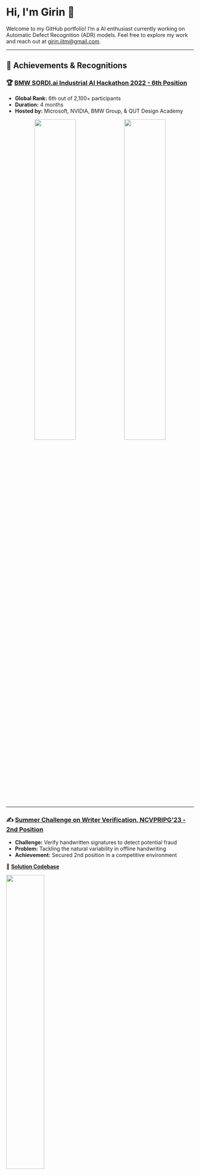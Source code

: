 # Hi, I'm Girin 👋

Welcome to my GitHub portfolio! I’m a AI enthusiast currently working on Automatic Defect Recognition (ADR) models. Feel free to explore my work and reach out at [girin.iitm@gmail.com](mailto:girin.iitm@gmail.com).

---

## 🚀 Achievements & Recognitions

### 🏆 [BMW SORDI.ai Industrial AI Hackathon 2022 - 6th Position](https://sordi.ai/hackathon)
- **Global Rank:** 6th out of 2,100+ participants  
- **Duration:** 4 months  
- **Hosted by:** Microsoft, NVIDIA, BMW Group, & QUT Design Academy  

<p align="center">
  <img src="https://github.com/user-attachments/assets/d7d56073-b3d5-4fec-99df-988857e008df" width="47%">
  <img src="https://github.com/user-attachments/assets/cd198e7f-d959-44f6-8598-d1053b4aad7c" width="47%">
</p>

---

### ✍️ [Summer Challenge on Writer Verification, NCVPRIPG'23 - 2nd Position](https://vl2g.github.io/challenges/wv2023/)
- **Challenge:** Verify handwritten signatures to detect potential fraud  
- **Problem:** Tackling the natural variability in offline handwriting  
- **Achievement:** Secured 2nd position in a competitive environment  

🔗 **[Solution Codebase](https://github.com/GirinChutia/NCVPRIPG2023_SummerChallengeOnWriterVerification_TeamInkSq)**

<p align="left">
  <img src="https://github.com/user-attachments/assets/2d714302-2fc7-49bb-8ca3-52baf66fe202" width="45%">
</p>

---

### 🎥 [Multi-Class Abnormality Classification for Video Capsule Endoscopy - Capsule Vision Challenge 2024](https://github.com/GirinChutia/Misahub-Capsule-Vision-2024-Solution-eAI?tab=readme-ov-file)
- **Approach:** Deep learning-based multiclass abnormality classification  
- **Data:** Trained on 37,607 VCE frames and validated on 16,132 frames  
- **Performance:** Mean AUC of 0.98 & Balanced Accuracy of 0.83  
- **Result:** Achieved 8th place in the competition

---

## 🧪 Computer Vision Sandbox

### ✨ [StableDiffusion FineTuning using Dreambooth and LoRA](https://github.com/GirinChutia/StableDiffusion-FineTune-Dreambooth)
Leverage Dreambooth & LORA to fine-tune the Stable Diffusion model for personalized text-to-image generation.  
- **Technique:** Custom fine-tuning using a limited set of images to capture unique subject details,
- **Pipeline:** End-to-end process covering data preparation, fine-tuning, and inference.
- **Applications:** Ideal for creative projects, personalized image generation & marketing content generation.

<p align="left">
  <img src="https://github.com/user-attachments/assets/d8cb198e-f7ab-47e7-84c9-ef4773856512" width="45%">
  <figcaption>Example: Images generated from SDXL v1.0 and Fine-Tuned SDXL v1.0 for Ford Maverick Pickup Truck</figcaption>
</p>

---

### 🧿 [Object Detection Inference Interface (ODII)](https://github.com/GirinChutia/Object-Detection-Inference-Interface)
A unified Python package for running inference on multiple object detection models (YOLOX, YOLOv3, YOLOv4, YOLOv6, YOLOv7) without the hassle of managing different codebases.

---

### ⚡ [Faster RCNN Model Training for a Custom COCO Dataset](https://github.com/GirinChutia/FasterRCNN-Torchvision-FineTuning)
A user-friendly repository to fine-tune Faster R-CNN on any custom COCO dataset, streamlining the process of object detection training.

---

### 🧫 [Semantic Segmentation on LIVECell Dataset](https://github.com/GirinChutia/LiveCell-Segmentation)
Implemented the CANet (Chained Context Aggregation Network) to accurately segment cells in microscopy images using the LIVECell dataset.

---

### 🥭 [SAM-ONNX](https://github.com/GirinChutia/SAM_ONNX/)
A lightweight pip package designed to seamlessly integrate the capabilities of the SAM (Segment Anything Model) with minimal dependencies.

---

### 💫 [Indian Currency Recognition using AI](https://github.com/GirinChutia/IndCurr)
A CNN-based solution paired with a Streamlit app to recognize Indian currency denominations.  
**Potential Use Cases:**  
1. Assistive tool for visually impaired individuals  
2. Currency verification system  

<p align="left">
  <img src="https://i.imgur.com/Ea1LtVz.gif" width="30%">
  <img src="https://i.imgur.com/TIODbHY.gif" width="30%">
  <img src="https://i.imgur.com/r2Zi02f.gif" width="30%">
</p>

---

## 📚 Publications

### [LW-μDCNN: A Lightweight CNN Model for Human Activity Classification using Radar micro-Doppler Signatures](https://ieeexplore.ieee.org/document/10027123)
**Abstract:**  
Developed a novel lightweight CNN model named **LW-μDCNN** with 438,998 parameters across 7 layers to classify human activities from radar micro-Doppler signatures.  
- **Model Size:** 5.2 MB (reduced to 0.43 MB using quantization-aware training)  
- **Performance:** Achieved 97% accuracy and superior F1-scores compared to state-of-the-art models  
- **Additional Studies:** Employed transfer learning with InceptionV3 and MobileNetV1

---

![Profile Views](https://komarev.com/ghpvc/?username=GirinChutia&label=PROFILE+VIEWS)
